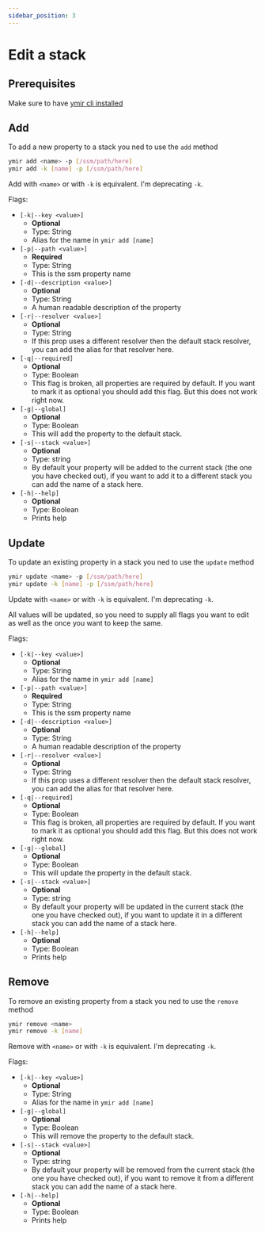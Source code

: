 ```yaml
---
sidebar_position: 3
---
```


# Edit a stack

## Prerequisites

Make sure to have [ymir cli installed](../getting-started/install.md)

## Add

To add a new property to a stack you ned to use the `add` method

```bash
ymir add <name> -p [/ssm/path/here]
ymir add -k [name] -p [/ssm/path/here]
```

Add with `<name>` or with `-k` is equivalent. I'm deprecating `-k`.

Flags:

- `[-k|--key <value>]`
  - **Optional**
  - Type: String
  - Alias for the name in `ymir add [name]`
- `[-p|--path <value>]`
  - **Required**
  - Type: String
  - This is the ssm property name
- `[-d|--description <value>]`
  - **Optional**
  - Type: String
  - A human readable description of the property
- `[-r|--resolver <value>]`
  - **Optional**
  - Type: String
  - If this prop uses a different resolver then the default stack resolver, you can add the alias for that resolver here.
- `[-q|--required]`
  - **Optional**
  - Type: Boolean
  - This flag is broken, all properties are required by default. If you want to mark it as optional you should add this flag. But this does not work right now.
- `[-g|--global]`
  - **Optional**
  - Type: Boolean
  - This will add the property to the default stack.
- `[-s|--stack <value>]`
  - **Optional**
  - Type: string
  - By default your property will be added to the current stack (the one you have checked out), if you want to add it to a different stack you can add the name of a stack here.
- `[-h|--help]`
  - **Optional**
  - Type: Boolean
  - Prints help

## Update

To update an existing property in a stack you ned to use the `update` method

```bash
ymir update <name> -p [/ssm/path/here]
ymir update -k [name] -p [/ssm/path/here]
```

Update with `<name>` or with `-k` is equivalent. I'm deprecating `-k`.

All values will be updated, so you need to supply all flags you want to edit as well as the once you want to keep the same.

Flags:

- `[-k|--key <value>]`
  - **Optional**
  - Type: String
  - Alias for the name in `ymir add [name]`
- `[-p|--path <value>]`
  - **Required**
  - Type: String
  - This is the ssm property name
- `[-d|--description <value>]`
  - **Optional**
  - Type: String
  - A human readable description of the property
- `[-r|--resolver <value>]`
  - **Optional**
  - Type: String
  - If this prop uses a different resolver then the default stack resolver, you can add the alias for that resolver here.
- `[-q|--required]`
  - **Optional**
  - Type: Boolean
  - This flag is broken, all properties are required by default. If you want to mark it as optional you should add this flag. But this does not work right now.
- `[-g|--global]`
  - **Optional**
  - Type: Boolean
  - This will update the property in the default stack.
- `[-s|--stack <value>]`
  - **Optional**
  - Type: string
  - By default your property will be updated in the current stack (the one you have checked out), if you want to update it in a different stack you can add the name of a stack here.
- `[-h|--help]`
  - **Optional**
  - Type: Boolean
  - Prints help

## Remove

To remove an existing property from a stack you ned to use the `remove` method

```bash
ymir remove <name>
ymir remove -k [name]
```

Remove with `<name>` or with `-k` is equivalent. I'm deprecating `-k`.

Flags:

- `[-k|--key <value>]`
  - **Optional**
  - Type: String
  - Alias for the name in `ymir add [name]`
- `[-g|--global]`
  - **Optional**
  - Type: Boolean
  - This will remove the property to the default stack.
- `[-s|--stack <value>]`
  - **Optional**
  - Type: string
  - By default your property will be removed from the current stack (the one you have checked out), if you want to remove it from a different stack you can add the name of a stack here.
- `[-h|--help]`
  - **Optional**
  - Type: Boolean
  - Prints help
